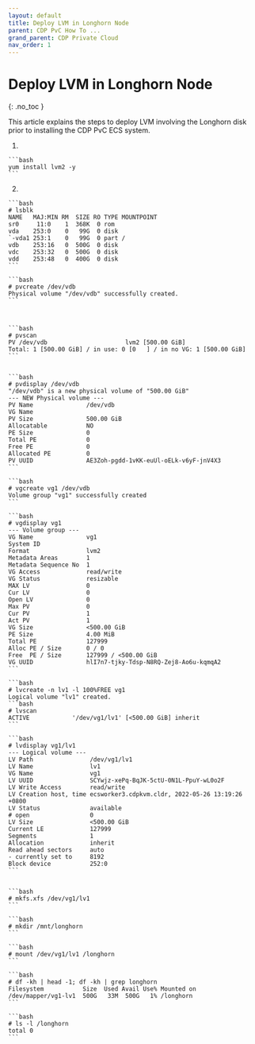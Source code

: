 ```yaml
---
layout: default
title: Deploy LVM in Longhorn Node
parent: CDP PvC How To ...
grand_parent: CDP Private Cloud
nav_order: 1
---
```


# Deploy LVM in Longhorn Node
{: .no_toc }

This article explains the steps to deploy LVM involving the Longhorn disk prior to installing the CDP PvC ECS system.


1. 


    ```bash
    yum install lvm2 -y
    ```

2. 

    ```bash
    # lsblk
    NAME   MAJ:MIN RM  SIZE RO TYPE MOUNTPOINT
    sr0     11:0    1  368K  0 rom  
    vda    253:0    0   99G  0 disk 
    `-vda1 253:1    0   99G  0 part /
    vdb    253:16   0  500G  0 disk 
    vdc    253:32   0  500G  0 disk 
    vdd    253:48   0  400G  0 disk 
    ```

    ```bash
    # pvcreate /dev/vdb
    Physical volume "/dev/vdb" successfully created.
    ```



    ```bash
    # pvscan
    PV /dev/vdb                      lvm2 [500.00 GiB]
    Total: 1 [500.00 GiB] / in use: 0 [0   ] / in no VG: 1 [500.00 GiB]
    ```


    ```bash
    # pvdisplay /dev/vdb
    "/dev/vdb" is a new physical volume of "500.00 GiB"
    --- NEW Physical volume ---
    PV Name               /dev/vdb
    VG Name               
    PV Size               500.00 GiB
    Allocatable           NO
    PE Size               0   
    Total PE              0
    Free PE               0
    Allocated PE          0
    PV UUID               AE3Zoh-pgdd-1vKK-euUl-oELk-v6yF-jnV4X3
    ```  
  
    ```bash  
    # vgcreate vg1 /dev/vdb
    Volume group "vg1" successfully created
    ```  
  
    ```bash 
    # vgdisplay vg1
    --- Volume group ---
    VG Name               vg1
    System ID             
    Format                lvm2
    Metadata Areas        1
    Metadata Sequence No  1
    VG Access             read/write
    VG Status             resizable
    MAX LV                0
    Cur LV                0
    Open LV               0
    Max PV                0
    Cur PV                1
    Act PV                1
    VG Size               <500.00 GiB
    PE Size               4.00 MiB
    Total PE              127999
    Alloc PE / Size       0 / 0   
    Free  PE / Size       127999 / <500.00 GiB
    VG UUID               hlI7n7-tjky-Tdsp-N8RQ-Zej8-Ao6u-kqmqA2
    ```
    
    ```bash
    # lvcreate -n lv1 -l 100%FREE vg1
    Logical volume "lv1" created.   
    ```bash  
    # lvscan
    ACTIVE            '/dev/vg1/lv1' [<500.00 GiB] inherit
    ```
    
    ```bash  
    # lvdisplay vg1/lv1
    --- Logical volume ---
    LV Path                /dev/vg1/lv1
    LV Name                lv1
    VG Name                vg1
    LV UUID                SCYwjz-xePq-BqJK-5ctU-0N1L-PpuY-wL0o2F
    LV Write Access        read/write
    LV Creation host, time ecsworker3.cdpkvm.cldr, 2022-05-26 13:19:26 +0800
    LV Status              available
    # open                 0
    LV Size                <500.00 GiB
    Current LE             127999
    Segments               1
    Allocation             inherit
    Read ahead sectors     auto
    - currently set to     8192
    Block device           252:0
    ```  


    ```bash
    # mkfs.xfs /dev/vg1/lv1
    ```
    
    ```bash          
    # mkdir /mnt/longhorn
    ```    
    
    ```bash
    # mount /dev/vg1/lv1 /longhorn
    ```
    
    ```bash
    # df -kh | head -1; df -kh | grep longhorn
    Filesystem           Size  Used Avail Use% Mounted on
    /dev/mapper/vg1-lv1  500G   33M  500G   1% /longhorn
    ```
    
    ```bash
    # ls -l /longhorn
    total 0
    ```


